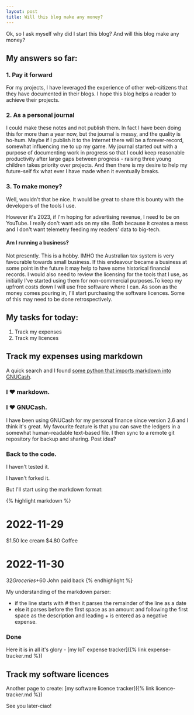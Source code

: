 ```yaml
---
layout: post
title: Will this blog make any money? 
---
```


Ok, so I ask myself why did I start this blog? And will this blog make any money?

## My answers so far:

### 1. Pay it forward

For my projects, I have leveraged the experience of other web-citizens that they have documented in their blogs. I hope this blog helps a reader to achieve their projects. 

### 2. As a personal journal

I could make these notes and not publish them. In fact I have been doing this for more than a year now, but the journal is messy, and the quality is ho-hum. Maybe if I publish it to the Internet there will be a forever-record, somewhat influencing me to up my game. My journal started out with a purpose of documenting work in progress so that I could keep reasonable productivity after large gaps between progress - raising three young children takes priority over projects. And then there is my desire to help my future-self fix what ever I have made when it eventually breaks. 

### 3. To make money?

Well, wouldn't that be nice. It would be great to share this bounty with the developers of the tools I use. 

However it's 2023, if I'm hoping for advertising revenue, I need to be on YouTube. I really don't want ads on my site. Both because it creates a mess and I don't want telemetry feeding my readers' data to big-tech.

#### Am I running a business?

Not presently. This is a hobby. IMHO the Australian tax system is very favourable towards small business. If this endeavour became a business at some point in the future it may help to have some historical financial records. I would also need to review the licensing for the tools that I use, as initially I've started using them for non-commercial purposes.To keep my upfront costs down I will use free software where I can. As soon as the money comes pouring in, I'll start purchasing the software licences. Some of this may need to be done retrospectively. 

## My tasks for today:

1. Track my expenses
2. Track my licences 

## Track my expenses using markdown

A quick search and I found [some python that imports markdown into GNUCash](https://codeberg.org/hjacobs/gnucash-markdown-import). 

### I ♥ markdown. 

### I ♥ GNUCash.

I have been using GNUCash for my personal finance since version 2.6 and I think it's great. My favourite feature is that you can save the ledgers in a somewhat human-readable text-based file. I then sync to a remote git repository for backup and sharing. Post idea?

### Back to the code. 

I haven't tested it. 

I haven't forked it. 

But I'll start using the markdown format:

{% highlight markdown %}
# 2022-11-29

$1.50 Ice cream
$4.80 Coffee

# 2022-11-30

$32 Groceries
+$60 John paid back
{% endhighlight %}

My understanding of the markdown parser:

- if the line starts with # then it parses the remainder of the line as a date
- else it parses before the first space as an amount and following the first space as the description and leading + is entered as a negative expense.

### Done
Here it is in all it's glory - [my IoT expense tracker]({% link expense-tracker.md %})

## Track my software licences 

Another page to create: [my software licence tracker]({% link licence-tracker.md %})

See you later-ciao!